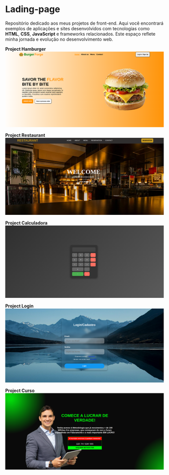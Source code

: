 # Lading-page
Repositório dedicado aos meus projetos de front-end. Aqui você encontrará exemplos de aplicações e sites desenvolvidos com tecnologias como **HTML**, **CSS**, **JavaScript** e frameworks relacionados. Este espaço reflete minha jornada e evolução no desenvolvimento web.

**Project Hamburger**
![Projeto-burger](/Burger-Shop/burger-view/projeto-burger.png)

**Project Restaurant**
![Projeto-Restaurant](/Restaurant/restaurant-view/projeto-restaurant.png)

**Project Calculadora**
![Projeto-calculadora](/Calculadora/calculadora-view/calculadora.png)

**Project Login**
![Projeto-Tela-Login](/Tela-Login/tela-login-view/projeto-tela-login.png)

**Project Curso**
![Projeto-Curso](/Curso/curso-view/projeto-curso.png)
